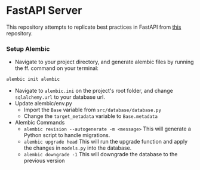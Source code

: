 # FastAPI Server 

This repository attempts to replicate best practices in FastAPI from [this](https://github.com/zhanymkanov/fastapi-best-practices) repository.

### Setup Alembic  
- Navigate to your project directory, and generate alembic files by running the ff. command on your terminal: 
```bash
alembic init alembic 
```
- Navigate to `alembic.ini` on the project's root folder, and change `sqlalchemy.url` to your database url. 
- Update alembic/env.py
  - Import the `Base` variable from `src/database/database.py` 
  - Change the `target_metadata` variable to `Base.metadata` 
- Alembic Commands
  - `alembic revision --autogenerate -m <message>` This will generate a Python script to handle migrations. 
  - `alembic upgrade head` This will run the upgrade function and apply the changes in `models.py` into the database. 
  - `alembic downgrade -1` This will downgrade the database to the previous version